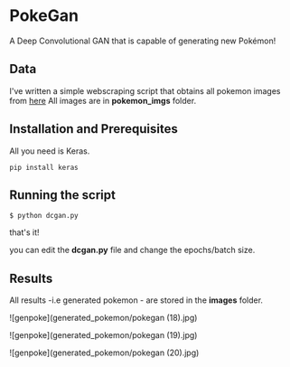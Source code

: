 # PokeGan
A Deep Convolutional GAN that is capable of generating new Pokémon!

## Data 

I've written a simple webscraping script that obtains all pokemon images from [here](pokemondb.net)
All images are in **pokemon_imgs** folder.

## Installation and Prerequisites

All you need is Keras.

```
pip install keras
```

## Running the script

```
$ python dcgan.py
```

that's it!

you can edit the **dcgan.py** file and change the epochs/batch size.

## Results

All results -i.e generated pokemon - are stored in the **images** folder.

![genpoke](generated_pokemon/pokegan (18).jpg)

![genpoke](generated_pokemon/pokegan (19).jpg)

![genpoke](generated_pokemon/pokegan (20).jpg)




